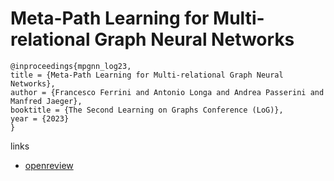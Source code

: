 # Meta-Path Learning for Multi-relational Graph Neural Networks

```
@inproceedings{mpgnn_log23,
title = {Meta-Path Learning for Multi-relational Graph Neural Networks},
author = {Francesco Ferrini and Antonio Longa and Andrea Passerini and Manfred Jaeger},
booktitle = {The Second Learning on Graphs Conference (LoG)},
year = {2023}
}
```

links
- [openreview](https://openreview.net/forum?id=gW9ZmT9hAe)
